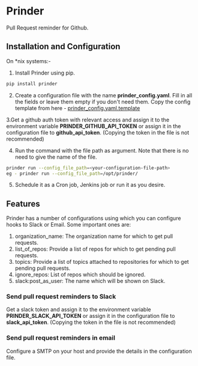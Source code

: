 # Prinder
Pull Request reminder for Github.

## Installation and Configuration
On *nix systems:-

1. Install Prinder using pip. 
```bash
pip install prinder
```
2. Create a configuration file with the name **prinder_config.yaml**. Fill in all the fields or leave them empty if you don't need them. Copy the config template from here - [prinder_config.yaml.template](https://github.com/masterlittle/Prinder/blob/master/prinder_config.yaml.template)

3.Get a github auth token with relevant access and assign it to the environment variable **PRINDER_GITHUB_API_TOKEN** or assign it in the configuration file to **github_api_token**. (Copying the token in the file is not recommended) 

4. Run the command with the file path as argument. Note that there is no need to give the name of the file.
```bash
prinder run --config_file_path=<your-configuration-file-path>
eg - prinder run --config_file_path=/opt/prinder/
```

5. Schedule it as a Cron job, Jenkins job or run it as you desire. 

## Features
Prinder has a number of configurations using which you can configure hooks to Slack or Email. Some important ones are:

1. organization_name: The organization name for which to get pull requests.
2. list_of_repos: Provide a list of repos for which to get pending pull requests.
3. topics: Provide a list of topics attached to repositories for which to get pending pull requests.
4. ignore_repos: List of repos which should be ignored.
5. slack:post_as_user: The name which will be shown on Slack.

### Send pull request reminders to Slack
Get a slack token and assign it to the environment variable **PRINDER_SLACK_API_TOKEN** or assign it in the configuration file to **slack_api_token**. (Copying the token in the file is not recommended)

### Send pull request reminders in email
Configure a SMTP on your host and provide the details in the configuration file. 

